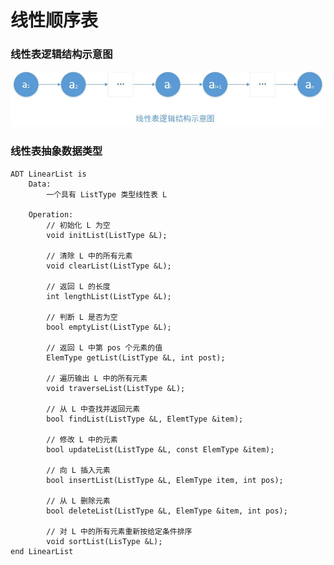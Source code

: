 # 线性顺序表


### 线性表逻辑结构示意图
![线性表逻辑结构示意图](https://github.com/cikewang/DataStruct/blob/master/Z_Images/01_line_table.jpg)

### 线性表抽象数据类型

~~~
ADT LinearList is 
	Data:
		一个具有 ListType 类型线性表 L

	Operation:
		// 初始化 L 为空
		void initList(ListType &L);	

		// 清除 L 中的所有元素
		void clearList(ListType &L);

		// 返回 L 的长度
		int lengthList(ListType &L);

		// 判断 L 是否为空
		bool emptyList(ListType &L);

		// 返回 L 中第 pos 个元素的值	
		ElemType getList(ListType &L, int post);	

		// 遍历输出 L 中的所有元素
		void traverseList(ListType &L);	

		// 从 L 中查找并返回元素
		bool findList(ListType &L, ElemtType &item);	

		// 修改 L 中的元素
		bool updateList(ListType &L, const ElemType &item);	

		// 向 L 插入元素
		bool insertList(ListType &L, ElemType item, int pos);	

		// 从 L 删除元素
		bool deleteList(ListType &L, ElemType &item, int pos);	

		// 对 L 中的所有元素重新按给定条件排序
		void sortList(LisType &L);	
end LinearList
~~~



